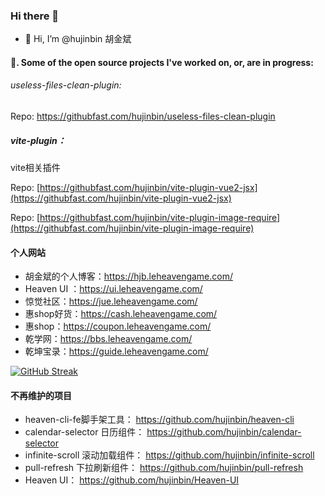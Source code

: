 ### Hi there 👋

- 👋 Hi, I’m @hujinbin 胡金斌
<!-- - 👀 I’m interested in ... -->
<!-- - 🌱 I’m currently learning ... -->
<!-- - 💞️ I’m looking to collaborate on ... -->
<!-- - 📫 How to reach me ... -->


#### 🔭. Some of the open source projects I've worked on, or, are in progress:


###### useless-files-clean-plugin:
Repo: https://githubfast.com/hujinbin/useless-files-clean-plugin


##### vite-plugin：
vite相关插件

Repo: [https://githubfast.com/hujinbin/vite-plugin-vue2-jsx](https://githubfast.com/hujinbin/vite-plugin-vue2-jsx)

Repo: [https://githubfast.com/hujinbin/vite-plugin-image-require](https://githubfast.com/hujinbin/vite-plugin-image-require)



#### 个人网站

* 胡金斌的个人博客：https://hjb.leheavengame.com/
* Heaven UI ：https://ui.leheavengame.com/
* 惊觉社区：https://jue.leheavengame.com/
* 惠shop好货：https://cash.leheavengame.com/
* 惠shop：https://coupon.leheavengame.com/
* 乾学网：https://bbs.leheavengame.com/
* 乾坤宝录：https://guide.leheavengame.com/

<!---
hujinbin/hujinbin is a ✨ special ✨ repository because its `README.md` (this file) appears on your GitHub profile.
You can click the Preview link to take a look at your changes.
--->


[![GitHub Streak](https://github-readme-streak-stats.herokuapp.com?user=hujinbin&date_format=M%20j%5B%2C%20Y%5D)](https://git.io/streak-stats)

#### 不再维护的项目
* heaven-cli-fe脚手架工具： https://github.com/hujinbin/heaven-cli
* calendar-selector 日历组件： https://github.com/hujinbin/calendar-selector
* infinite-scroll 滚动加载组件： https://github.com/hujinbin/infinite-scroll
* pull-refresh 下拉刷新组件： https://github.com/hujinbin/pull-refresh
* Heaven UI：  https://github.com/hujinbin/Heaven-UI
